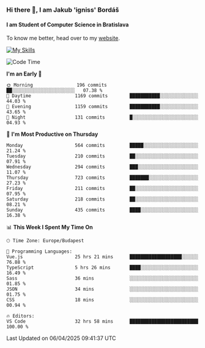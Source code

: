### Hi there 👋, I am Jakub 'igniss' Bordáš

#### I am Student of Computer Science in Bratislava
To know me better, head over to my [website](https://bordas.sk).

[![My Skills](https://skillicons.dev/icons?i=js,typescript,html,css,figma,svelte,vue,next,postgresql,nest,express,nodejs)](https://bordas.sk)


<!--START_SECTION:waka-->
![Code Time](http://img.shields.io/badge/Code%20Time-1%2C798%20hrs%2042%20mins-blue)

**I'm an Early 🐤** 

```text
🌞 Morning                196 commits         ██░░░░░░░░░░░░░░░░░░░░░░░   07.38 % 
🌆 Daytime                1169 commits        ███████████░░░░░░░░░░░░░░   44.03 % 
🌃 Evening                1159 commits        ███████████░░░░░░░░░░░░░░   43.65 % 
🌙 Night                  131 commits         █░░░░░░░░░░░░░░░░░░░░░░░░   04.93 % 
```
📅 **I'm Most Productive on Thursday** 

```text
Monday                   564 commits         █████░░░░░░░░░░░░░░░░░░░░   21.24 % 
Tuesday                  210 commits         ██░░░░░░░░░░░░░░░░░░░░░░░   07.91 % 
Wednesday                294 commits         ███░░░░░░░░░░░░░░░░░░░░░░   11.07 % 
Thursday                 723 commits         ███████░░░░░░░░░░░░░░░░░░   27.23 % 
Friday                   211 commits         ██░░░░░░░░░░░░░░░░░░░░░░░   07.95 % 
Saturday                 218 commits         ██░░░░░░░░░░░░░░░░░░░░░░░   08.21 % 
Sunday                   435 commits         ████░░░░░░░░░░░░░░░░░░░░░   16.38 % 
```


📊 **This Week I Spent My Time On** 

```text
🕑︎ Time Zone: Europe/Budapest

💬 Programming Languages: 
Vue.js                   25 hrs 21 mins      ███████████████████░░░░░░   76.88 % 
TypeScript               5 hrs 26 mins       ████░░░░░░░░░░░░░░░░░░░░░   16.49 % 
Sass                     36 mins             ░░░░░░░░░░░░░░░░░░░░░░░░░   01.85 % 
JSON                     34 mins             ░░░░░░░░░░░░░░░░░░░░░░░░░   01.75 % 
CSS                      18 mins             ░░░░░░░░░░░░░░░░░░░░░░░░░   00.94 % 

🔥 Editors: 
VS Code                  32 hrs 58 mins      █████████████████████████   100.00 % 
```


 Last Updated on 06/04/2025 09:41:37 UTC
<!--END_SECTION:waka-->
